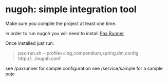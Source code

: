 nugoh: simple integration tool
==============================

Make sure you compile the project at least one time.

In order to run nugoh you will need to install [Pax Runner](http://paxrunner.ops4j.org)

Once installed just run:
> pax-run.sh --profiles=log,compendium,spring.dm,config http://.../nugoh.conf

see /paxrunner for sample configuration
see /service/sample for a sample pojo
